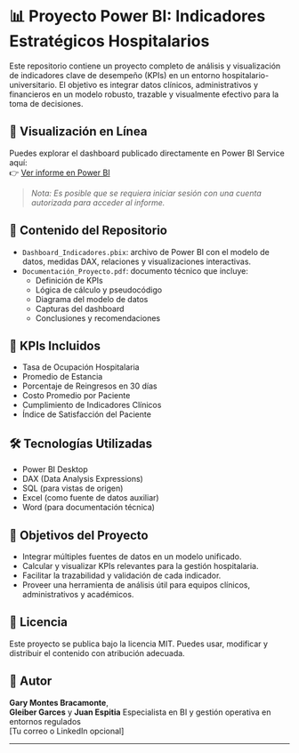 # 📊 Proyecto Power BI: Indicadores Estratégicos Hospitalarios

Este repositorio contiene un proyecto completo de análisis y visualización de indicadores clave de desempeño (KPIs) en un entorno hospitalario-universitario. El objetivo es integrar datos clínicos, administrativos y financieros en un modelo robusto, trazable y visualmente efectivo para la toma de decisiones.

## 🔗 Visualización en Línea

Puedes explorar el dashboard publicado directamente en Power BI Service aquí:  
👉 [Ver informe en Power BI](https://app.powerbi.com/groups/me/reports/6f05fa71-1c35-4d35-a07a-23b068e20716/c861036011b0aa4a342b?experience=power-bi)

> *Nota: Es posible que se requiera iniciar sesión con una cuenta autorizada para acceder al informe.*

## 📁 Contenido del Repositorio

- `Dashboard_Indicadores.pbix`: archivo de Power BI con el modelo de datos, medidas DAX, relaciones y visualizaciones interactivas.
- `Documentación_Proyecto.pdf`: documento técnico que incluye:
  - Definición de KPIs
  - Lógica de cálculo y pseudocódigo
  - Diagrama del modelo de datos
  - Capturas del dashboard
  - Conclusiones y recomendaciones

## 🧮 KPIs Incluidos

- Tasa de Ocupación Hospitalaria
- Promedio de Estancia
- Porcentaje de Reingresos en 30 días
- Costo Promedio por Paciente
- Cumplimiento de Indicadores Clínicos
- Índice de Satisfacción del Paciente

## 🛠️ Tecnologías Utilizadas

- Power BI Desktop
- DAX (Data Analysis Expressions)
- SQL (para vistas de origen)
- Excel (como fuente de datos auxiliar)
- Word (para documentación técnica)

## 📌 Objetivos del Proyecto

- Integrar múltiples fuentes de datos en un modelo unificado.
- Calcular y visualizar KPIs relevantes para la gestión hospitalaria.
- Facilitar la trazabilidad y validación de cada indicador.
- Proveer una herramienta de análisis útil para equipos clínicos, administrativos y académicos.

## 📄 Licencia

Este proyecto se publica bajo la licencia MIT. Puedes usar, modificar y distribuir el contenido con atribución adecuada.

## 🙋 Autor

**Gary Montes Bracamonte**,  
**Gleiber Garces** y 
**Juan Espitia**
Especialista en BI y gestión operativa en entornos regulados  
[Tu correo o LinkedIn opcional]

---
